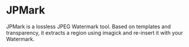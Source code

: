 # JPMark

JPMark is a lossless JPEG Watermark tool. Based on templates and transparency, it extracts a region using imagick and re-insert it with your Watermark.